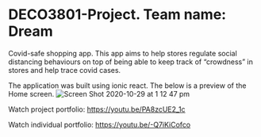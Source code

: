 # DECO3801-Project. Team name: Dream
Covid-safe shopping app. This app aims to help stores regulate social distancing behaviours on top of being able to keep track of “crowdness” in stores and help trace covid cases. 

The application was built using ionic react. The below is a preview of the Home screen.
![Screen Shot 2020-10-29 at 1 12 47 pm](https://user-images.githubusercontent.com/50122869/129180742-7c066b9c-a043-4c4a-84db-75678ac1363e.png)


Watch project portfolio: https://youtu.be/PA8zcUE2_1c

Watch individual portfolio:  https://youtu.be/-Q7iKiCofco
